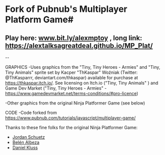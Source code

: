 # Fork of Pubnub's Multiplayer Platform Game#

## Play here: www.bit.ly/alexmptoy , long link:  https://alextalksagreatdeal.github.io/MP_Plat/

--

GRAPHICS
-Uses graphics from the "Tiny, Tiny Heroes - Armies" and "Tiny, Tiny Animals" sprite set by Kacper "ThKaspar" Woźniak (Twitter: @ThKasparrr, deviantart.com/thkaspar) available for purchase at https://thkaspar.itch.io/. See licensing on Itch.io ("Tiny, Tiny Animals" ) and Game Dev Market ("Tiny, Tiny Heroes - Armies" -  https://www.gamedevmarket.net/terms-conditions/#pro-licence)

-Other graphics from the original Ninja Platformer Game (see below)

CODE
-Code forked from https://www.pubnub.com/tutorials/javascript/multiplayer-game/

Thanks to these fine folks for the original Ninja Platformer Game:
* <a href="https://github.com/JordanSchuetz">Jordan Schuetz </a>
* <a href="https://twitter.com/ladybenko">Belén Albeza</a>
* <a href="https://github.com/codepilot">Daniel Kluss</a>

